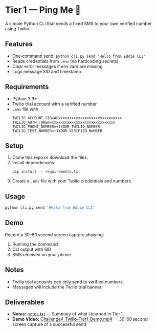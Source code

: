 # Tier 1 — Ping Me 📲

A simple Python CLI that sends a fixed SMS to your own verified number using Twilio.

## Features
- One‑command send: `python cli.py send "Hello from Eddie CLI"`
- Reads credentials from `.env` (no hardcoding secrets)
- Clear error messages if env vars are missing
- Logs message SID and timestamp

## Requirements
- Python 3.9+
- Twilio trial account with a verified number
- `.env` file with:
  ```
  TWILIO_ACCOUNT_SID=ACxxxxxxxxxxxxxxxxxxxxxxxxxxxxx
  TWILIO_AUTH_TOKEN=xxxxxxxxxxxxxxxxxxxxxxxxxxxxx
  TWILIO_PHONE_NUMBER=+1YOUR_TWILIO_NUMBER
  TWILIO_TEST_NUMBER=+1YOUR_VERIFIED_NUMBER
  ```

## Setup
1. Clone this repo or download the files.
2. Install dependencies:
   ```bash
   pip install -r requirements.txt
   ```
3. Create a `.env` file with your Twilio credentials and numbers.

## Usage
```bash
python cli.py send "Hello from Eddie CLI"
```

## Demo
Record a 30–60 second screen capture showing:
1. Running the command
2. CLI output with SID
3. SMS received on your phone

## Notes
- Twilio trial accounts can only send to verified numbers.
- Messages will include the Twilio trial banner.

## Deliverables
- **Notes:** [notes.txt](notes.txt) — Summary of what I learned in Tier 1.
- **Demo Video:** [Challenge4-Twilio-Tier1-Demo.mp4](Challenge4-Twilio-Tier1-Demo.mp4) — 30–60 second screen capture of a successful send.
